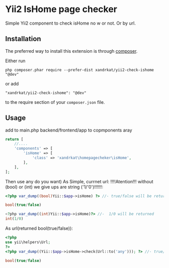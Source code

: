 Yii2 IsHome page checker
========================
Simple Yii2 component to check isHome no w or not. Or by url.

Installation
------------

The preferred way to install this extension is through [composer](http://getcomposer.org/download/).

Either run

```
php composer.phar require --prefer-dist xandrkat/yii2-check-ishome "@dev"
```

or add

```
"xandrkat/yii2-check-ishome": "@dev"
```

to the require section of your `composer.json` file.


Usage
-----

add to main.php backend/frontend/app to copmponents aray

```php
return [
    //....
    'components' => [
        'isHome' => [
            'class' => 'xandrkat\homepagecheker\isHome',
        ],
    ],
];
```

Then use any do you want) As Simple, currnet url:
 !!!!Atention!!! without (bool) or (int) we give ups are string ('1/'0')!!!!!!:

```php
<?php var_dump((bool)Yii::$app->isHome) ?> //- true/false will be returned

bool(true/false)

<?php var_dump((int)Yii::$app->isHome)?> //-  1/0 will be returned
int(1/0)
```
As url(returned bool(true/false)):

```php
<?php
use yii\helpers\Url;
?>
<?php var_dump((Yii::$app->isHome->check(Url::to('any'))); ?> //- true/false will be returned

bool(true/false)
```
